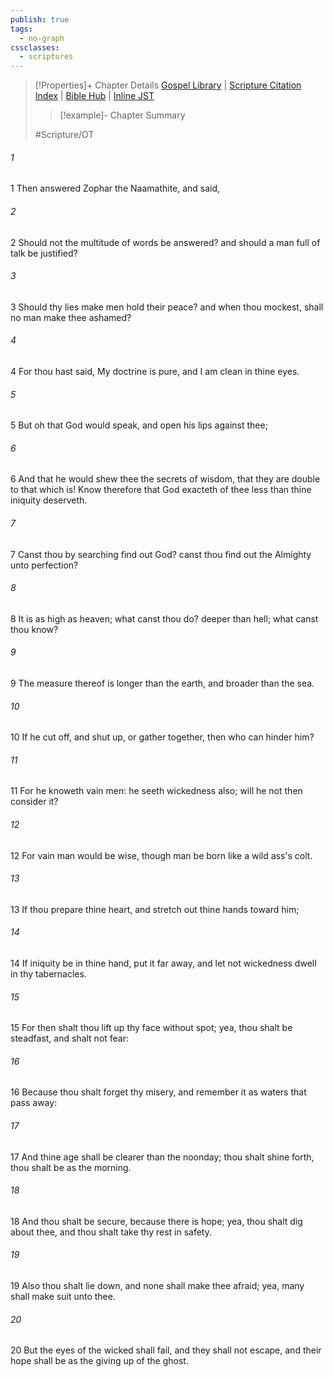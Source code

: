 ```yaml
---
publish: true
tags:
  - no-graph
cssclasses:
  - scriptures
---
```

>[!Properties]+ Chapter Details
>[Gospel Library](https://churchofjesuschrist.org/study/scriptures/ot/job/11?lang=eng)    |    [Scripture Citation Index](https://scriptures.byu.edu/#0760b::c0760b)    |    [Bible Hub](https://biblehub.com/job/11.htm)    |    [Inline JST](https://scripturetoolbox.com/html/ic/Job/11.html)
>>[!example]- Chapter Summary
>> 
> 
>
>#Scripture/OT
###### 1
1 Then answered Zophar the Naamathite, and said,
###### 2
2 Should not the multitude of words be answered? and should a man full of talk be justified?
###### 3
3 Should thy lies make men hold their peace? and when thou mockest, shall no man make thee ashamed?
###### 4
4 For thou hast said, My doctrine is pure, and I am clean in thine eyes.
###### 5
5 But oh that God would speak, and open his lips against thee;
###### 6
6 And that he would shew thee the secrets of wisdom, that they are double to that which is! Know therefore that God exacteth of thee less than thine iniquity deserveth.
###### 7
7 Canst thou by searching find out God? canst thou find out the Almighty unto perfection?
###### 8
8 It is as high as heaven; what canst thou do? deeper than hell; what canst thou know?
###### 9
9 The measure thereof is longer than the earth, and broader than the sea.
###### 10
10 If he cut off, and shut up, or gather together, then who can hinder him?
###### 11
11 For he knoweth vain men: he seeth wickedness also; will he not then consider it?
###### 12
12 For vain man would be wise, though man be born like a wild ass's colt.
###### 13
13 If thou prepare thine heart, and stretch out thine hands toward him;
###### 14
14 If iniquity be in thine hand, put it far away, and let not wickedness dwell in thy tabernacles.
###### 15
15 For then shalt thou lift up thy face without spot; yea, thou shalt be steadfast, and shalt not fear:
###### 16
16 Because thou shalt forget thy misery, and remember it as waters that pass away:
###### 17
17 And thine age shall be clearer than the noonday; thou shalt shine forth, thou shalt be as the morning.
###### 18
18 And thou shalt be secure, because there is hope; yea, thou shalt dig about thee, and thou shalt take thy rest in safety.
###### 19
19 Also thou shalt lie down, and none shall make thee afraid; yea, many shall make suit unto thee.
###### 20
20 But the eyes of the wicked shall fail, and they shall not escape, and their hope shall be as the giving up of the ghost.
